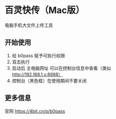 # 百灵快传（Mac版）
电脑手机大文件上传工具

## 开始使用
1. 给 b0pass 赋予可执行权限
2. 双击执行
3. 启动后 主电脑网址 可以在控制台信息中查看（类似 http://192.168.1.x:8888）
4. 控制台（黑色框）在使用期间不要关闭

## 更多信息
官网 https://4bit.cn/p/b0pass
